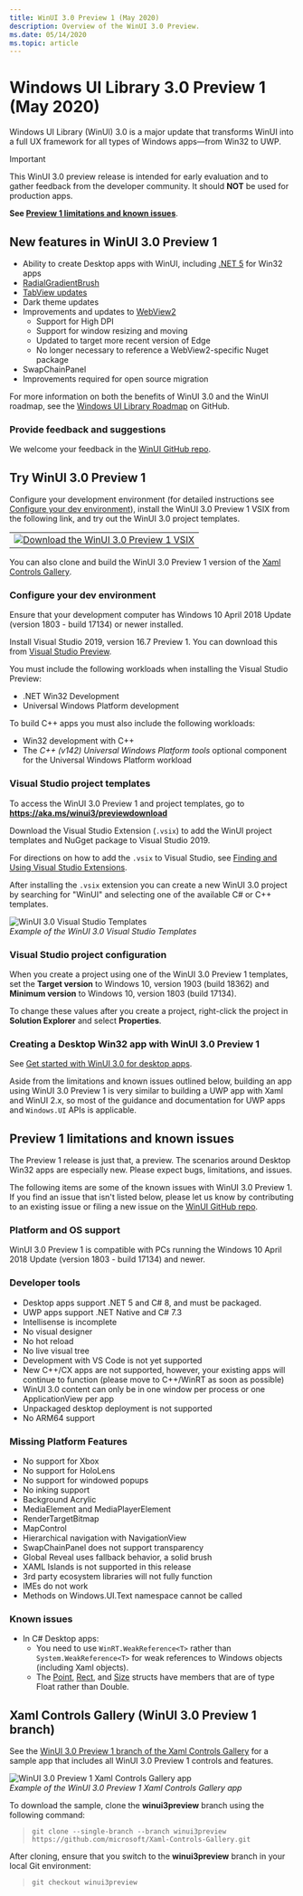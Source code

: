 ```yaml
---
title: WinUI 3.0 Preview 1 (May 2020)
description: Overview of the WinUI 3.0 Preview.
ms.date: 05/14/2020
ms.topic: article
---
```


# Windows UI Library 3.0 Preview 1 (May 2020)

Windows UI Library (WinUI) 3.0 is a major update that transforms WinUI into a full UX framework for all types of Windows apps—from Win32 to UWP.

> [!Important]
> This WinUI 3.0 preview release is intended for early evaluation and to gather feedback from the developer community. It should **NOT** be used for production apps.
>
> **See [Preview 1 limitations and known issues](#preview-1-limitations-and-known-issues)**.
## New features in WinUI 3.0 Preview 1

- Ability to create Desktop apps with WinUI, including [.NET 5](https://github.com/dotnet/core/tree/master/release-notes/5.0) for Win32 apps
- [RadialGradientBrush](/windows/uwp/design/style/brushes#radial-gradient-brushes)
- [TabView updates](/windows/uwp/design/controls-and-patterns/tab-view)
- Dark theme updates
- Improvements and updates to [WebView2](https://docs.microsoft.com/microsoft-edge/hosting/webview2)
  - Support for High DPI
  - Support for window resizing and moving
  - Updated to target more recent version of Edge
  - No longer necessary to reference a WebView2-specific Nuget package
- SwapChainPanel
- Improvements required for open source migration

For more information on both the benefits of WinUI 3.0 and the WinUI roadmap, see the [Windows UI Library Roadmap](https://github.com/microsoft/microsoft-ui-xaml/blob/master/docs/roadmap.md) on GitHub.

### Provide feedback and suggestions

We welcome your feedback in the [WinUI GitHub repo](https://github.com/microsoft/microsoft-ui-xaml/issues/new/choose).

## Try WinUI 3.0 Preview 1

Configure your development environment (for detailed instructions see [Configure your dev environment](#configure-your-dev-environment)), install the WinUI 3.0 Preview 1 VSIX from the following link, and try out the WinUI 3.0 project templates.

<table>
<tr>
<td align="center">
<a href="https://aka.ms/winui3/previewdownload"><img src="images/downloadbuttontx.png" alt="Download the WinUI 3.0 Preview 1 VSIX"/></a>
<!--
<br/>
<a href="https://aka.ms/winui3/previewdownload">Download the WinUI 3.0 Preview 1 VSIX</a>
-->
</td>
</tr>
</table>

You can also clone and build the WinUI 3.0 Preview 1 version of the [Xaml Controls Gallery](#xaml-controls-gallery-winui-30-preview-1-branch).

### Configure your dev environment

Ensure that your development computer has Windows 10 April 2018 Update (version 1803 - build 17134) or newer installed.

Install Visual Studio 2019, version 16.7 Preview 1. You can download this from  [Visual Studio Preview](https://visualstudio.microsoft.com/vs/preview).

You must include the following workloads when installing the Visual Studio Preview:

- .NET Win32 Development
- Universal Windows Platform development

To build C++ apps you must also include the following workloads:

- Win32 development with C++
- The *C++ (v142) Universal Windows Platform tools* optional component for the Universal Windows Platform workload

### Visual Studio project templates

To access the WinUI 3.0 Preview 1 and project templates, go to **https://aka.ms/winui3/previewdownload**

Download the Visual Studio Extension (`.vsix`) to add the WinUI project templates and NuGget package to Visual Studio 2019.

For directions on how to add the `.vsix` to Visual Studio, see [Finding and Using Visual Studio Extensions](https://docs.microsoft.com/visualstudio/ide/finding-and-using-visual-studio-extensions?view=vs-2019#install-without-using-the-manage-extensions-dialog-box).

After installing the `.vsix` extension you can create a new WinUI 3.0 project by searching for "WinUI" and selecting one of the available C# or C++ templates.

![WinUI 3.0 Visual Studio Templates](images/WinUI3Templates.png)<br/>
*Example of the WinUI 3.0 Visual Studio Templates*

### Visual Studio project configuration

When you create a project using one of the WinUI 3.0 Preview 1 templates, set the **Target version** to Windows 10, version 1903 (build 18362) and **Minimum version** to Windows 10, version 1803 (build 17134).

To change these values after you create a project, right-click the project in **Solution Explorer** and select **Properties**.

### Creating a Desktop Win32 app with WinUI 3.0 Preview 1

See [Get started with WinUI 3.0 for desktop apps](get-started-winui3-for-desktop.md).

Aside from the limitations and known issues outlined below, building an app using WinUI 3.0 Preview 1 is very similar to building a UWP app with Xaml and WinUI 2.x, so most of the guidance and documentation for UWP apps and `Windows.UI` APIs is applicable.

## Preview 1 limitations and known issues

The Preview 1 release is just that, a preview. The scenarios around Desktop Win32 apps are especially new. Please expect bugs, limitations, and issues.

The following items are some of the known issues with WinUI 3.0 Preview 1. If you find an issue that isn't listed below, please let us know by contributing to an existing issue or filing a new issue on the [WinUI GitHub repo](https://github.com/microsoft/microsoft-ui-xaml/issues/new/choose).

### Platform and OS support

WinUI 3.0 Preview 1 is compatible with PCs running the Windows 10 April 2018 Update (version 1803 - build 17134) and newer.

### Developer tools

- Desktop apps support .NET 5 and C# 8, and must be packaged.
- UWP apps support .NET Native and C# 7.3
- Intellisense is incomplete
- No visual designer
- No hot reload
- No live visual tree
- Development with VS Code is not yet supported
- New C++/CX apps are not supported, however, your existing apps will continue to function (please move to C++/WinRT as soon as possible)
- WinUI 3.0 content can only be in one window per process or one ApplicationView per app
- Unpackaged desktop deployment is not supported
- No ARM64 support

### Missing Platform Features

- No support for Xbox
- No support for HoloLens
- No support for windowed popups
- No inking support
- Background Acrylic
- MediaElement and MediaPlayerElement
- RenderTargetBitmap
- MapControl
- Hierarchical navigation with NavigationView
- SwapChainPanel does not support transparency
- Global Reveal uses fallback behavior, a solid brush
- XAML Islands is not supported in this release
- 3rd party ecosystem libraries will not fully function
- IMEs do not work
- Methods on Windows.UI.Text namespace cannot be called

### Known issues

- In C# Desktop apps:
   - You need to use `WinRT.WeakReference<T>` rather than `System.WeakReference<T>` for weak references to Windows objects (including Xaml objects).
   - The [Point](https://docs.microsoft.com/uwp/api/Windows.Foundation.Point), [Rect](https://docs.microsoft.com/uwp/api/Windows.Foundation.Rect), and [Size](https://docs.microsoft.com/uwp/api/Windows.Foundation.Size) structs have members that are of type Float rather than Double.


## Xaml Controls Gallery (WinUI 3.0 Preview 1 branch)

See the [WinUI 3.0 Preview 1 branch of the Xaml Controls Gallery](https://github.com/microsoft/Xaml-Controls-Gallery/tree/winui3preview) for a sample app that includes all WinUI 3.0 Preview 1 controls and features.

![WinUI 3.0 Preview 1 Xaml Controls Gallery app](images/WinUI3XamlControlsGallery.png)<br/>
*Example of the WinUI 3.0 Preview 1 Xaml Controls Gallery app*

To download the sample, clone the **winui3preview** branch using the following command:

> `git clone --single-branch --branch winui3preview https://github.com/microsoft/Xaml-Controls-Gallery.git`

After cloning, ensure that you switch to the **winui3preview** branch in your local Git environment:

> `git checkout winui3preview`
